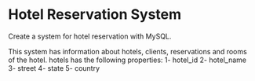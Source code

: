 # Hotel Reservation System

Create a system for hotel reservation with MySQL.

This system has information about hotels, clients, reservations and rooms of the hotel.
hotels has the following properties:
1- hotel_id
2- hotel_name
3- street
4- state
5- country
